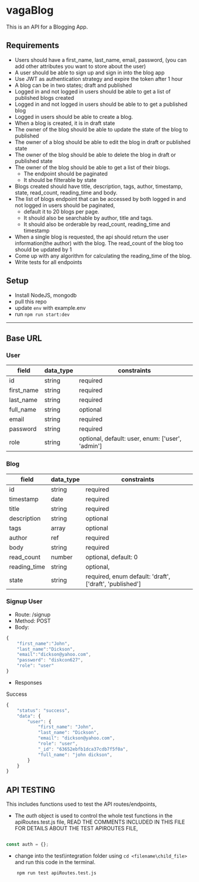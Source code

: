 # **vagaBlog**

This is an API for a Blogging App.

## Requirements

- Users should have a first_name, last_name, email, password, (you can add other attributes you want to store about the user)
- A user should be able to sign up and sign in into the blog app
- Use JWT as authentication strategy and expire the token after 1 hour
- A blog can be in two states; draft and published
- Logged in and not logged in users should be able to get a list of published blogs created
- Logged in and not logged in users should be able to to get a published blog
- Logged in users should be able to create a blog.
- When a blog is created, it is in draft state
- The owner of the blog should be able to update the state of the blog to published
- The owner of a blog should be able to edit the blog in draft or published state
- The owner of the blog should be able to delete the blog in draft or published state
- The owner of the blog should be able to get a list of their blogs.
  - The endpoint should be paginated
  - It should be filterable by state
- Blogs created should have title, description, tags, author, timestamp, state, read_count, reading_time and body.
- The list of blogs endpoint that can be accessed by both logged in and not logged in users should be paginated,
  - default it to 20 blogs per page.
  - It should also be searchable by author, title and tags.
  - It should also be orderable by read_count, reading_time and timestamp
- When a single blog is requested, the api should return the user information(the author) with the blog. The read_count of the blog too should be updated by 1
- Come up with any algorithm for calculating the reading_time of the blog.
- Write tests for all endpoints

## Setup

- Install NodeJS, mongodb
- pull this repo
- update `env` with example.env
- run `npm run start:dev`

---

## Base URL

### User

| field      | data_type | constraints                                      |
| ---------- | --------- | ------------------------------------------------ |
| id         | string    | required                                         |
| first_name | string    | required                                         |
| last_name  | string    | required                                         |
| full_name  | string    | optional                                         |
| email      | string    | required                                         |
| password   | string    | required                                         |
| role       | string    | optional, default: user, enum: ['user', 'admin'] |

### Blog

| field        | data_type | constraints                                             |
| ------------ | --------- | ------------------------------------------------------- |
| id           | string    | required                                                |
| timestamp    | date      | required                                                |
| title        | string    | required                                                |
| description  | string    | optional                                                |
| tags         | array     | optional                                                |
| author       | ref       | required                                                |
| body         | string    | required                                                |
| read_count   | number    | optional, default: 0                                    |
| reading_time | string    | optional,                                               |
| state        | string    | required, enum default: 'draft', ['draft', 'published'] |

### Signup User

- Route: /signup
- Method: POST
- Body:

```JavaScript
{
    "first_name":"John",
    "last_name":"Dickson",
    "email":"dickson@yahoo.com",
    "password": "diskcon627",
    "role": "user"
}
```

- Responses

Success

```JavaScript
{
    "status": "success",
    "data": {
        "user": {
            "first_name": "John",
            "last_name": "Dickson",
            "email": "dickson@yahoo.com",
            "role": "user",
            "_id": "63652ebfb1dca37cdb7f5f0a",
            "full_name": "john dickson",
        }
    }
}
```

## API TESTING

This includes functions used to test the API routes/endpoints,

- The _auth_ object is used to control the whole test functions in the apiRoutes.test.js file, READ THE COMMENTS INCLUDED IN THIS FILE FOR DETAILS ABOUT THE TEST APIROUTES FILE,

```JavaScript

const auth = {};

```

- change into the test\integration folder using `cd <filename\child_file>` and run this code in the terminal.

```
    npm run test apiRoutes.test.js
```
